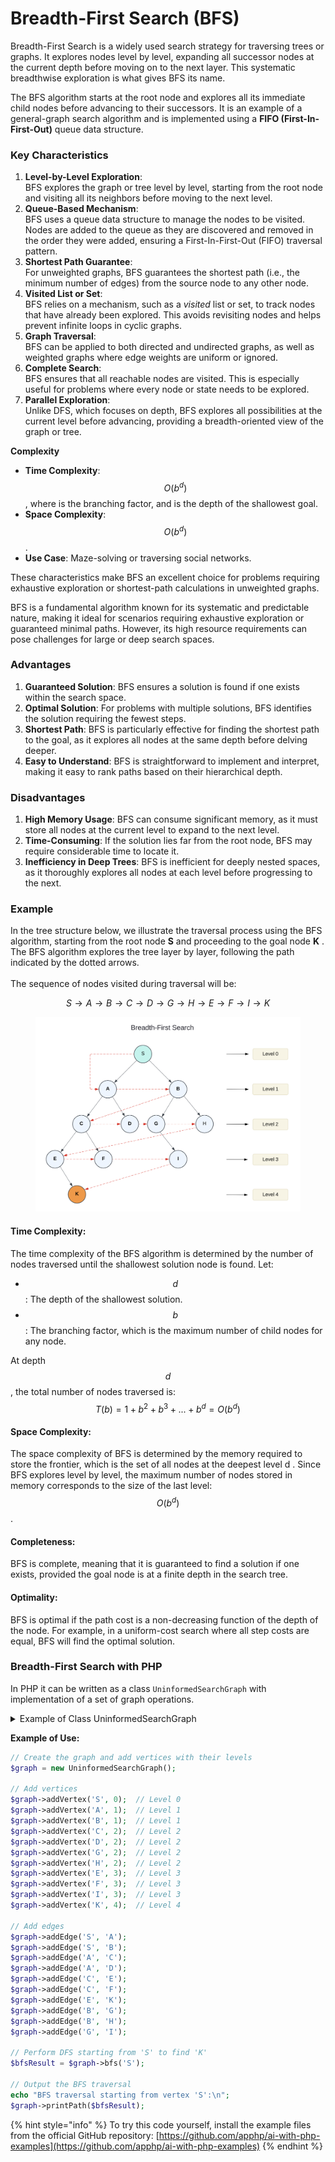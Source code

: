 # Breadth-First Search (BFS)

Breadth-First Search is a widely used search strategy for traversing trees or graphs. It explores nodes level by level, expanding all successor nodes at the current depth before moving on to the next layer. This systematic breadthwise exploration is what gives BFS its name.

The BFS algorithm starts at the root node and explores all its immediate child nodes before advancing to their successors. It is an example of a general-graph search algorithm and is implemented using a **FIFO (First-In-First-Out)** queue data structure.

### **Key Characteristics**

1. **Level-by-Level Exploration**:\
   BFS explores the graph or tree level by level, starting from the root node and visiting all its neighbors before moving to the next level.
2. **Queue-Based Mechanism**:\
   BFS uses a queue data structure to manage the nodes to be visited. Nodes are added to the queue as they are discovered and removed in the order they were added, ensuring a First-In-First-Out (FIFO) traversal pattern.
3. **Shortest Path Guarantee**:\
   For unweighted graphs, BFS guarantees the shortest path (i.e., the minimum number of edges) from the source node to any other node.
4. **Visited List or Set**:\
   BFS relies on a mechanism, such as a _visited_ list or set, to track nodes that have already been explored. This avoids revisiting nodes and helps prevent infinite loops in cyclic graphs.
5. **Graph Traversal**:\
   BFS can be applied to both directed and undirected graphs, as well as weighted graphs where edge weights are uniform or ignored.
6. **Complete Search**:\
   BFS ensures that all reachable nodes are visited. This is especially useful for problems where every node or state needs to be explored.
7. **Parallel Exploration**:\
   Unlike DFS, which focuses on depth, BFS explores all possibilities at the current level before advancing, providing a breadth-oriented view of the graph or tree.

**Complexity**

* **Time Complexity**: $$O(b^d)$$, where  is the branching factor, and  is the depth of the shallowest goal.
* **Space Complexity**: $$O(b^d)$$.
* **Use Case**: Maze-solving or traversing social networks.

These characteristics make BFS an excellent choice for problems requiring exhaustive exploration or shortest-path calculations in unweighted graphs.

BFS is a fundamental algorithm known for its systematic and predictable nature, making it ideal for scenarios requiring exhaustive exploration or guaranteed minimal paths. However, its high resource requirements can pose challenges for large or deep search spaces.

### Advantages

1. **Guaranteed Solution**: BFS ensures a solution is found if one exists within the search space.
2. **Optimal Solution**: For problems with multiple solutions, BFS identifies the solution requiring the fewest steps.
3. **Shortest Path**: BFS is particularly effective for finding the shortest path to the goal, as it explores all nodes at the same depth before delving deeper.
4. **Easy to Understand**: BFS is straightforward to implement and interpret, making it easy to rank paths based on their hierarchical depth.

### Disadvantages

1. **High Memory Usage**: BFS can consume significant memory, as it must store all nodes at the current level to expand to the next level.
2. **Time-Consuming**: If the solution lies far from the root node, BFS may require considerable time to locate it.
3. **Inefficiency in Deep Trees**: BFS is inefficient for deeply nested spaces, as it thoroughly explores all nodes at each level before progressing to the next.

### Example

In the tree structure below, we illustrate the traversal process using the BFS algorithm, starting from the root node **S** and proceeding to the goal node **K** . The BFS algorithm explores the tree layer by layer, following the path indicated by the dotted arrows. \
\
The sequence of nodes visited during traversal will be:

$$S→A→B→C→D→G→H→E→F→I→K$$

<div align="left"><figure><img src="../../../../.gitbook/assets/image (35).png" alt="" width="563"><figcaption></figcaption></figure></div>

#### **Time Complexity:**&#x20;

The time complexity of the BFS algorithm is determined by the number of nodes traversed until the shallowest solution node is found. Let:

* $$d$$ : The depth of the shallowest solution.
* $$b$$ : The branching factor, which is the maximum number of child nodes for any node.

At depth $$d$$ , the total number of nodes traversed is:  $$T (b) = 1+b^2+b^3+...+ b^d= O (b^d)$$

#### **Space Complexity:**&#x20;

The space complexity of BFS is determined by the memory required to store the frontier, which is the set of all nodes at the deepest level d . Since BFS explores level by level, the maximum number of nodes stored in memory corresponds to the size of the last level: $$O(b^d)$$.

#### **Completeness:**&#x20;

BFS is complete, meaning that it is guaranteed to find a solution if one exists, provided the goal node is at a finite depth in the search tree.

#### **Optimality:**&#x20;

BFS is optimal if the path cost is a non-decreasing function of the depth of the node. For example, in a uniform-cost search where all step costs are equal, BFS will find the optimal solution.

### Breadth-First Search with PHP

In PHP  it can be written as a class `UninformedSearchGraph` with implementation of a set of graph operations.

<details>

<summary>Example of Class UninformedSearchGraph</summary>

```php
class UninformedSearchGraph {
    private array $adjacencyList;
    private array $levels;
    // Store edge weights
    private array $weights;

    public function __construct() {
        $this->adjacencyList = [];
        $this->levels = [];
        $this->weights = [];
    }

    public function addVertex(string $vertex, int $level = -1): void {
        if (!isset($this->adjacencyList[$vertex])) {
            $this->adjacencyList[$vertex] = [];
            $this->levels[$vertex] = $level;
        }
    }

    public function addEdge(string $vertex1, string $vertex2, float $weight = 1.0): void {
        if (!isset($this->adjacencyList[$vertex1]) || !isset($this->adjacencyList[$vertex2])) {
            throw new InvalidArgumentException("Both vertices must exist in the graph.");
        }

        $this->adjacencyList[$vertex2][] = $vertex1;
        // For undirected graph
        $this->adjacencyList[$vertex1][] = $vertex2;

        // Store weights for both directions
        $this->weights["$vertex1->$vertex2"] = $weight;
        $this->weights["$vertex2->$vertex1"] = $weight;
    }

    public function bfs(string $startVertex): array {
        if (!isset($this->adjacencyList[$startVertex])) {
            throw new InvalidArgumentException("Start vertex does not exist in the graph.");
        }

        $visited = [];
        $queue = new SplQueue();
        $path = [];

        // Mark the starting vertex as visited and enqueue it
        $visited[$startVertex] = true;
        $queue->enqueue($startVertex);

        while (!$queue->isEmpty()) {
            $currentVertex = $queue->dequeue();

            // Add vertex to path
            $path[] = [
                'vertex' => $currentVertex,
                'level' => $this->levels[$currentVertex]
            ];

            // Get all adjacent vertices of the dequeued vertex
            foreach ($this->adjacencyList[$currentVertex] as $neighbor) {
                if (!isset($visited[$neighbor])) {
                    $visited[$neighbor] = true;
                    $queue->enqueue($neighbor);
                }
            }
        }

        return $path;
    }

    public function dfs(string $startVertex, string $target = null): array {
        if (!isset($this->adjacencyList[$startVertex])) {
            throw new InvalidArgumentException("Start vertex does not exist in the graph.");
        }

        $visited = [];
        $path = [];

        // Helper function for recursive DFS
        $dfsRecursive = function(string $vertex) use (&$dfsRecursive, &$visited, &$path, $target): bool {
            // Mark current vertex as visited
            $visited[$vertex] = true;

            // Add vertex to path
            $path[] = [
                'vertex' => $vertex,
                'level' => $this->levels[$vertex]
            ];

            // If we found the target, stop the search
            if ($vertex === $target) {
                return true; // Target found
            }

            // Visit all adjacent vertices
            foreach ($this->adjacencyList[$vertex] as $neighbor) {
                if (!isset($visited[$neighbor])) {
                    if ($dfsRecursive($neighbor)) {
                        return true; // Target found in this path
                    }
                }
            }

            return false; // Target not found in this path
        };

        // Start DFS from the given vertex
        $dfsRecursive($startVertex);
        return $path;
    }

    public function dls(string $startVertex, int $maxDepth, string $target = null): array {
        if (!isset($this->adjacencyList[$startVertex])) {
            throw new InvalidArgumentException("Start vertex does not exist in the graph.");
        }

        $visited = [];
        $path = [];
        $found = false;

        // Helper function for recursive DLS
        $dlsRecursive = function(string $vertex, int $depth) use (&$dlsRecursive, &$visited, &$path, &$found, $maxDepth, $target): void {
            // Mark current vertex as visited
            $visited[$vertex] = true;

            // Add vertex to path
            $path[] = [
                'vertex' => $vertex,
                'level' => $this->levels[$vertex],
                'depth' => $depth
            ];

            // If we found the target, mark as found
            if ($vertex === $target) {
                $found = true;
                return;
            }

            // If we've reached max depth, stop exploring this path
            if ($depth >= $maxDepth) {
                return;
            }

            // Visit all adjacent vertices
            foreach ($this->adjacencyList[$vertex] as $neighbor) {
                if (!isset($visited[$neighbor]) && !$found) {
                    $dlsRecursive($neighbor, $depth + 1);
                }
            }

            // If this path didn't lead to the target and we're backtracking,
            // we can optionally remove this vertex from visited to allow it
            // to be visited again through a different path
            if (!$found) {
                unset($visited[$vertex]);
            }
        };

        // Start DLS from the given vertex at depth 0
        $dlsRecursive($startVertex, 0);

        return [
            'path' => $path,
            'found' => $found,
            'maxDepth' => $maxDepth
        ];
    }

    public function iddfs(string $startVertex, string $target = null, int $maxIterations = 100): array {
        if (!isset($this->adjacencyList[$startVertex])) {
            throw new InvalidArgumentException("Start vertex does not exist in the graph.");
        }

        $allPaths = [];
        $depth = 0;

        // Iteratively increase depth until target is found or max depth is reached
        while ($depth < $maxIterations) {
            $result = $this->dls($startVertex, $depth, $target);
            $allPaths[] = [
                'depth_limit' => $depth,
                'path' => $result['path'],
                'found' => $result['found']
            ];

            // If target is found, return all paths explored
            if ($result['found']) {
                return [
                    'success' => true,
                    'final_depth' => $depth,
                    'paths' => $allPaths
                ];
            }

            $depth++;
        }

        // If target wasn't found within maxIterations
        return [
            'success' => false,
            'final_depth' => $depth - 1,
            'paths' => $allPaths
        ];
    }

    public function ucs(string $startVertex, string $targetVertex = null): array {
        if (!isset($this->adjacencyList[$startVertex])) {
            throw new InvalidArgumentException("Start vertex does not exist in the graph");
        }

        $pq = new SplPriorityQueue();
        $pq->setExtractFlags(SplPriorityQueue::EXTR_BOTH);

        $costs = [$startVertex => 0];
        $visited = [];
        $previous = [$startVertex => null];  // Track the previous node
        $path = [];
        $explored = [];  // Track all explored nodes

        $pq->insert($startVertex, 0);

        while (!$pq->isEmpty()) {
            $current = $pq->extract();
            $currentVertex = $current['data'];
            $currentCost = -$current['priority'];

            if (isset($visited[$currentVertex])) {
                continue;
            }

            $visited[$currentVertex] = true;
            $explored[] = [
                'vertex' => $currentVertex,
                'level' => $this->levels[$currentVertex],
                'cost' => $currentCost
            ];

            if ($currentVertex === $targetVertex) {
                break;
            }

            foreach ($this->adjacencyList[$currentVertex] as $neighbor) {
                $weight = $this->weights["$currentVertex->$neighbor"] ?? 1.0;
                $newCost = $costs[$currentVertex] + $weight;

                if (!isset($costs[$neighbor]) || $newCost < $costs[$neighbor]) {
                    $costs[$neighbor] = $newCost;
                    $previous[$neighbor] = $currentVertex;  // Store the previous node
                    $pq->insert($neighbor, -$newCost);
                }
            }
        }

        // Reconstruct the optimal path
        $optimalPath = [];
        $current = $targetVertex;
        while ($current !== null) {
            $optimalPath[] = [
                'vertex' => $current,
                'level' => $this->levels[$current],
                'cost' => $costs[$current]
            ];
            $current = $previous[$current];
        }

        return [
            'success' => isset($visited[$targetVertex]),
            'explored' => $explored,  // All nodes explored during search
            'optimalPath' => array_reverse($optimalPath),  // The actual optimal path
            'cost' => $costs[$targetVertex] ?? INF
        ];
    }

    public function bds(string $startVertex, string $targetVertex): array {
        if (!isset($this->adjacencyList[$startVertex]) || !isset($this->adjacencyList[$targetVertex])) {
            throw new InvalidArgumentException("Both start and target vertices must exist in the graph.");
        }

        // Initialize forward and backward search queues
        $forwardQueue = new SplQueue();
        $backwardQueue = new SplQueue();

        // Initialize visited sets and parent tracking for both directions
        $forwardVisited = [$startVertex => true];
        $backwardVisited = [$targetVertex => true];
        $forwardParent = [$startVertex => null];
        $backwardParent = [$targetVertex => null];

        // Initialize path tracking
        $forwardPath = [];
        $backwardPath = [];
        $intersectionVertex = null;

        // Add start and target vertices to their respective queues
        $forwardQueue->enqueue($startVertex);
        $backwardQueue->enqueue($targetVertex);

        while (!$forwardQueue->isEmpty() && !$backwardQueue->isEmpty()) {
            // Process forward search
            $intersectionVertex = $this->processBdsQueue(
                $forwardQueue,
                $forwardVisited,
                $backwardVisited,
                $forwardParent,
                $forwardPath,
                'forward'
            );

            if ($intersectionVertex !== null) {
                return $this->constructBdsPath(
                    $intersectionVertex,
                    $forwardParent,
                    $backwardParent,
                    $forwardPath,
                    $backwardPath
                );
            }

            // Process backward search
            $intersectionVertex = $this->processBdsQueue(
                $backwardQueue,
                $backwardVisited,
                $forwardVisited,
                $backwardParent,
                $backwardPath,
                'backward'
            );

            if ($intersectionVertex !== null) {
                return $this->constructBdsPath(
                    $intersectionVertex,
                    $forwardParent,
                    $backwardParent,
                    $forwardPath,
                    $backwardPath
                );
            }
        }

        // No path found
        return [
            'success' => false,
            'path' => [],
            'forwardExplored' => $forwardPath,
            'backwardExplored' => $backwardPath
        ];
    }

    private function processBdsQueue(
        SplQueue $queue,
        array &$currentVisited,
        array $oppositeVisited,
        array &$parentMap,
        array &$pathTracking,
        string $direction
    ): ?string {
        if ($queue->isEmpty()) {
            return null;
        }

        $currentVertex = $queue->dequeue();

        // Add to path tracking
        $pathTracking[] = [
            'vertex' => $currentVertex,
            'level' => $this->levels[$currentVertex],
            'direction' => $direction
        ];

        // Check neighbors
        foreach ($this->adjacencyList[$currentVertex] as $neighbor) {
            // If we've found intersection with opposite search
            if (isset($oppositeVisited[$neighbor])) {
                return $neighbor;
            }

            // If not visited in current direction, add to queue
            if (!isset($currentVisited[$neighbor])) {
                $currentVisited[$neighbor] = true;
                $parentMap[$neighbor] = $currentVertex;
                $queue->enqueue($neighbor);
            }
        }

        return null;
    }

    private function constructBdsPath(
        string $intersectionVertex,
        array $forwardParent,
        array $backwardParent,
        array $forwardExplored,
        array $backwardExplored
    ): array {
        $path = [];

        // Construct path from start to intersection
        $current = $intersectionVertex;
        $forwardPath = [];
        while ($current !== null) {
            $forwardPath[] = [
                'vertex' => $current,
                'level' => $this->levels[$current]
            ];
            $current = $forwardParent[$current] ?? null;
        }
        $forwardPath = array_reverse($forwardPath);

        // Construct path from intersection to target
        $current = $backwardParent[$intersectionVertex] ?? null;
        $backwardPath = [];
        while ($current !== null) {
            $backwardPath[] = [
                'vertex' => $current,
                'level' => $this->levels[$current]
            ];
            $current = $backwardParent[$current] ?? null;
        }

        // Combine paths
        $path = array_merge($forwardPath, $backwardPath);

        return [
            'success' => true,
            'path' => $path,
            'forwardExplored' => $forwardExplored,
            'backwardExplored' => $backwardExplored,
            'intersectionVertex' => $intersectionVertex
        ];
    }

    // Add this helper method to print BDS results
    public function printBdsPath(array $result): void {
        if (!$result['success']) {
            echo "No path found between vertices!\n";
            return;
        }

        echo "\nNodes explored from start (forward direction):\n";
        foreach ($result['forwardExplored'] as $node) {
            echo sprintf("Node: %s (Level %d, Direction: %s)\n",
                $node['vertex'],
                $node['level'],
                $node['direction']
            );
        }

        echo "\nNodes explored from target (backward direction):\n";
        foreach ($result['backwardExplored'] as $node) {
            echo sprintf("Node: %s (Level %d, Direction: %s)\n",
                $node['vertex'],
                $node['level'],
                $node['direction']
            );
        }

        echo "\nFinal path found (intersection at {$result['intersectionVertex']}):\n";
        foreach ($result['path'] as $node) {
            echo sprintf("Node: %s (Level %d)\n",
                $node['vertex'],
                $node['level']
            );
        }
    }

    public function getAdjacencyList(): array {
        return $this->adjacencyList;
    }

    public function printPath(array $path): void {
        foreach ($path as $node) {
            echo sprintf("Node: %s (Level %d)\n", $node['vertex'], $node['level']);
        }
    }

    public function printUcsPath(array $result): void {
        if (!$result['success']) {
            echo "Target not found!\n";
            return;
        }

        echo "\nNodes explored during UCS (in order of exploration):\n";
        foreach ($result['explored'] as $node) {
            echo sprintf("Node: %s (Level %d, Cost %.2f)\n",
                $node['vertex'],
                $node['level'],
                $node['cost']
            );
        }

        echo "\nOptimal path found:\n";
        foreach ($result['optimalPath'] as $node) {
            echo sprintf("Node: %s (Level %d, Cost %.2f)\n",
                $node['vertex'],
                $node['level'],
                $node['cost']
            );
        }
        echo sprintf("Total Cost: %.2f\n", $result['cost']);
    }

    // Helper method to print the adjacency list (for debugging)
    public function printGraph(): void {
        foreach ($this->adjacencyList as $vertex => $neighbors) {
            echo sprintf("%s (Level %d) -> %s\n",
                $vertex,
                $this->levels[$vertex],
                implode(', ', $neighbors)
            );
        }
    }
}

```

</details>

**Example of Use:**

```php
// Create the graph and add vertices with their levels
$graph = new UninformedSearchGraph();

// Add vertices
$graph->addVertex('S', 0);  // Level 0
$graph->addVertex('A', 1);  // Level 1
$graph->addVertex('B', 1);  // Level 1
$graph->addVertex('C', 2);  // Level 2
$graph->addVertex('D', 2);  // Level 2
$graph->addVertex('G', 2);  // Level 2
$graph->addVertex('H', 2);  // Level 2
$graph->addVertex('E', 3);  // Level 3
$graph->addVertex('F', 3);  // Level 3
$graph->addVertex('I', 3);  // Level 3
$graph->addVertex('K', 4);  // Level 4

// Add edges
$graph->addEdge('S', 'A');
$graph->addEdge('S', 'B');
$graph->addEdge('A', 'C');
$graph->addEdge('A', 'D');
$graph->addEdge('C', 'E');
$graph->addEdge('C', 'F');
$graph->addEdge('E', 'K');
$graph->addEdge('B', 'G');
$graph->addEdge('B', 'H');
$graph->addEdge('G', 'I');

// Perform DFS starting from 'S' to find 'K'
$bfsResult = $graph->bfs('S');

// Output the BFS traversal
echo "BFS traversal starting from vertex 'S':\n";
$graph->printPath($bfsResult);
```

{% hint style="info" %}
To try this code yourself, install the example files from the official GitHub repository: [https://github.com/apphp/ai-with-php-examples](https://github.com/apphp/ai-with-php-examples)
{% endhint %}
